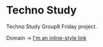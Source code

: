 # Techno Study

Techno Study Group8 Friday project.

Domain -> [I'm an inline-style link]([https://www.google.com](https://demo.nopcommerce.com/)https://demo.nopcommerce.com/)

